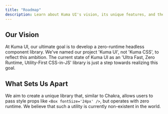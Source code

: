 ```yaml
---
title: "Roadmap"
description: Learn about Kuma UI's vision, its unique features, and the future path it's set to embark on.
---
```


## Our Vision

At Kuma UI, our ultimate goal is to develop a zero-runtime headless component library. We've named our project 'Kuma UI', not 'Kuma CSS', to reflect this ambition. The current state of Kuma UI as an 'Ultra Fast, Zero Runtime, Utility-First CSS-in-JS' library is just a step towards realizing this goal.

## What Sets Us Apart

We aim to create a unique library that, similar to Chakra, allows users to pass style props like `<Box fontSize='24px' />`, but operates with zero runtime. We believe that such a utility is currently non-existent in the world.

